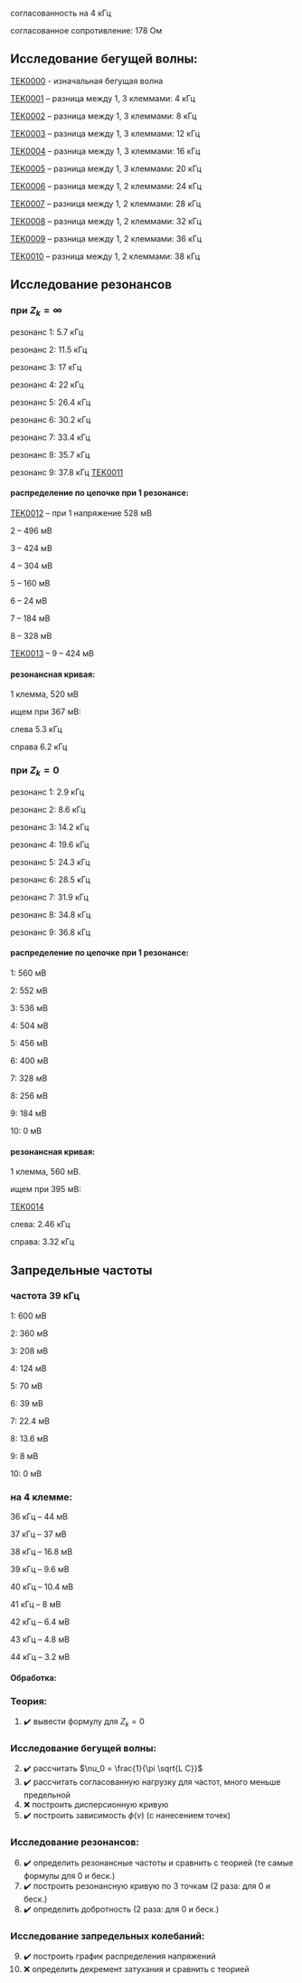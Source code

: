 согласованность на 4 кГц

согласованное сопротивление: 178 Ом

## Исследование бегущей волны:
[TEK0000](./pictures/TEK0000.JPG) - изначальная бегущая волна

[TEK0001](./pictures/TEK0001.JPG) – разница между 1, 3 клеммами: 4 кГц

[TEK0002](./pictures/TEK0002.JPG) – разница между 1, 3 клеммами: 8 кГц

[TEK0003](./pictures/TEK0003.JPG) – разница между 1, 3 клеммами: 12 кГц

[TEK0004](./pictures/TEK0004.JPG) – разница между 1, 3 клеммами: 16 кГц

[TEK0005](./pictures/TEK0005.JPG) – разница между 1, 3 клеммами: 20 кГц

[TEK0006](./pictures/TEK0006.JPG) – разница между 1, 2 клеммами: 24 кГц

[TEK0007](./pictures/TEK0007.JPG) – разница между 1, 2 клеммами: 28 кГц

[TEK0008](./pictures/TEK0008.JPG) – разница между 1, 2 клеммами: 32 кГц

[TEK0009](./pictures/TEK0009.JPG) – разница между 1, 2 клеммами: 36 кГц

[TEK0010](./pictures/TEK0010.JPG) – разница между 1, 2 клеммами: 38 кГц


## Исследование резонансов
### при $Z_k = \infty$
резонанс 1: 5.7 кГц

резонанс 2: 11.5 кГц

резонанс 3: 17 кГц

резонанс 4: 22 кГц

резонанс 5: 26.4 кГц

резонанс 6: 30.2 кГц

резонанс 7: 33.4 кГц

резонанс 8: 35.7 кГц

резонанс 9: 37.8 кГц [TEK0011](./pictures/TEK0011.JPG)

#### распределение по цепочке при 1 резонансе:
[TEK0012](./pictures/TEK0012.JPG) – при 1 напряжение 528 мВ

2 – 496 мВ

3 – 424 мВ

4 – 304 мВ

5 – 160 мВ

6 – 24 мВ

7 – 184 мВ

8 – 328 мВ

[TEK0013](./pictures/TEK0013.JPG) – 9 – 424 мВ


#### резонансная кривая:
1 клемма, 520 мВ

ищем при 367 мВ:

слева 5.3 кГц

справа 6.2 кГц

### при $Z_k = 0$
резонанс 1: 2.9 кГц

резонанс 2: 8.6 кГц

резонанс 3: 14.2 кГц

резонанс 4: 19.6 кГц

резонанс 5: 24.3 кГц

резонанс 6: 28.5 кГц

резонанс 7: 31.9 кГц

резонанс 8: 34.8 кГц

резонанс 9: 36.8 кГц


#### распределение по цепочке при 1 резонансе:
1: 560 мВ

2: 552 мВ

3: 536 мВ

4: 504 мВ

5: 456 мВ

6: 400 мВ

7: 328 мВ

8: 256 мВ

9: 184 мВ

10: 0 мВ


#### резонансная кривая:
1 клемма, 560 мВ.

ищем при 395 мВ:

[TEK0014](./pictures/TEK0014.JPG) 

слева: 2.46 кГц

справа: 3.32 кГц

## Запредельные частоты
### частота 39 кГц

1: 600 мВ

2: 360 мВ

3: 208 мВ

4: 124 мВ

5: 70 мВ

6: 39 мВ

7: 22.4 мВ

8: 13.6 мВ

9: 8 мВ

10: 0 мВ


### на 4 клемме:

36 кГц – 44 мВ

37 кГц – 37 мВ

38 кГц – 16.8 мВ

39 кГц – 9.6 мВ

40 кГц – 10.4 мВ

41 кГц – 8 мВ

42 кГц – 6.4 мВ

43 кГц – 4.8 мВ

44 кГц – 3.2 мВ


#### Обработка:
### Теория:
1. ✔️ вывести формулу для $Z_k = 0$

### Исследование бегущей волны:
2. ✔️ рассчитать $\nu_0 = \frac{1}{\pi \sqrt{L C}}$
3. ✔️ рассчитать согласованную нагрузку для частот, много меньше предельной
4. ❌ построить дисперсионную кривую
5. ✔️ построить зависимость $\phi(\nu)$ (с нанесением точек)

### Исследование резонансов:
6. ✔️ определить резонансные частоты и сравнить с теорией (те самые формулы для 0 и беск.)
7. ✔️ построить резонансную кривую по 3 точкам (2 раза: для 0 и беск.)
8. ✔️ определить добротность (2 раза: для 0 и беск.)

### Исследование запредельных колебаний:
9. ✔️ построить график распределения напряжений
10. ❌ определить декремент затухания и сравнить с теорией
